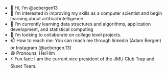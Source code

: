 - 👋 Hi, I’m @acbergen13
- 👀 I’m interested in improving my skills as a computer scientist and begin learning about artifical intelligence
- 🌱 I’m currently learning data structures and algorithms, application development, and statistical computing
- 💞️ I’m looking to collaborate on college level projects.
- 📫 How to reach me: You can reach me through linkedin (Adam Bergen) or Instagram (@acbergen.13)
- 😄 Pronouns: He/Him
- ⚡ Fun fact: I am the current vice president of the JMU Club Trap and Skeet Team.

<!---
acbergen13/acbergen13 is a ✨ special ✨ repository because its `README.md` (this file) appears on your GitHub profile.
You can click the Preview link to take a look at your changes.
--->
